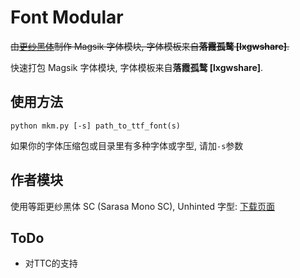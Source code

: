 # Font Modular
~~由[更纱黑体](https://github.com/be5invis/Sarasa-Gothic)制作 Magsik 字体模块, 字体模板来自**落霞孤鹜 [lxgwshare]**.~~

快速打包 Magsik 字体模块, 字体模板来自**落霞孤鹜 [lxgwshare]**.

## 使用方法

```shell
python mkm.py [-s] path_to_ttf_font(s)
```

如果你的字体压缩包或目录里有多种字体或字型, 请加```-s```参数

## 作者模块
使用等距更纱黑体 SC (Sarasa Mono SC), Unhinted 字型: [下载页面](https://github.com/entr0pia/Magisk-Modules-Repo#11-%E7%AD%89%E8%B7%9D%E6%9B%B4%E7%BA%B1%E9%BB%91%E4%BD%93)

## ToDo
- 对TTC的支持